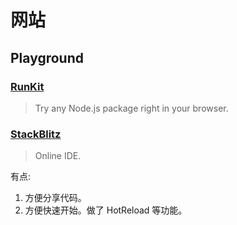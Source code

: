 # 网站
## Playground
### [RunKit](https://npm.runkit.com/)
> Try any Node.js package right in your browser.

### [StackBlitz](https://stackblitz.com/)
> Online IDE.

有点: 
1. 方便分享代码。
2. 方便快速开始。做了 HotReload 等功能。